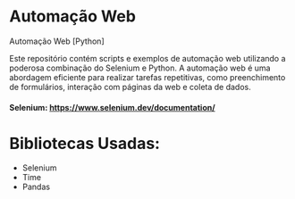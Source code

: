 # Automação Web
 Automação Web [Python]

Este repositório contém scripts e exemplos de automação web utilizando a poderosa combinação do Selenium e Python. A automação web é uma abordagem eficiente para realizar tarefas repetitivas, como preenchimento de formulários, interação com páginas da web e coleta de dados.

#### Selenium: https://www.selenium.dev/documentation/
# Bibliotecas Usadas:
- Selenium
- Time
- Pandas
